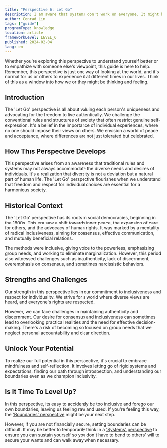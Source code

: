 ```yaml
---
title: "Perspective 6: Let Go"
description: I am aware that systems don't work on everyone. It might be better if there was no structure.
author: Conrad Lin
tags: ["guide"]
programType: knowledge
location: article
frameworkLevel: LEVEL_6
published: 2024-02-04
lang: en
---
```


<InfoBanner shouldCenter emoji=":bulb:">
  Whether you're exploring this perspective to understand yourself better or to empathize with someone else's viewpoint, this guide is here to help. Remember, this perspective is just one way of looking at the world, and it's normal for us or others to experience it at different times in our lives. Think of this as a window into how we or they might be thinking and feeling.
</InfoBanner>

## Introduction

The 'Let Go' perspective is all about valuing each person's uniqueness and advocating for the freedom to live authentically. We challenge the conventional rules and structures of society that often restrict genuine self-expression. It's a belief in the importance of individual experiences, where no one should impose their views on others. We envision a world of peace and acceptance, where differences are not just tolerated but celebrated.

## How This Perspective Develops

This perspective arises from an awareness that traditional rules and systems may not always accommodate the diverse needs and desires of individuals. It's a realization that diversity is not a deviation but a natural part of human life. The 'Let Go' perspective flourishes when we understand that freedom and respect for individual choices are essential for a harmonious society.

## Historical Context

The 'Let Go' perspective has its roots in social democracies, beginning in the 1800s. This era saw a shift towards inner peace, the expansion of care for others, and the advocacy of human rights. It was marked by a mentality of radical inclusiveness, aiming for consensus, effective communication, and mutually beneficial relations.

The methods were inclusive, giving voice to the powerless, emphasizing group needs, and working to eliminate marginalization. However, this period also witnessed challenges such as inauthenticity, lack of discernment, overemphasis on consensus, and sometimes narcissistic behaviors.

## Strengths and Challenges

Our strength in this perspective lies in our commitment to inclusiveness and respect for individuality. We strive for a world where diverse views are heard, and everyone's rights are respected.

However, we can face challenges in maintaining authenticity and discernment. Our desire for consensus and inclusiveness can sometimes lead to overlooking practical realities and the need for effective decision-making. There's a risk of becoming so focused on group needs that we neglect personal accountability and clear direction.

## Unlock Your Potential

To realize our full potential in this perspective, it's crucial to embrace mindfulness and self-reflection. It involves letting go of rigid systems and expectations, finding our path through introspection, and understanding our boundaries even as we champion inclusivity.

## Is It Time To Level Up?

In this perspective, its easy to accidently be too inclusive and forego our own boundaries, leaving us feeling raw and used. If you're feeling this way, the ['Boundaries' perspective](/unlock-your-potential/programs/guide-4) might be your next step.

However, if you are not financially secure, setting boundaries can be difficult. It may be better to temporarily think in a ['Systems' perspective](/unlock-your-potential/programs/guide-5) to ensure you can sustain yourself so you don't have to bend to others' will to secure your wants and can walk away when necessary.